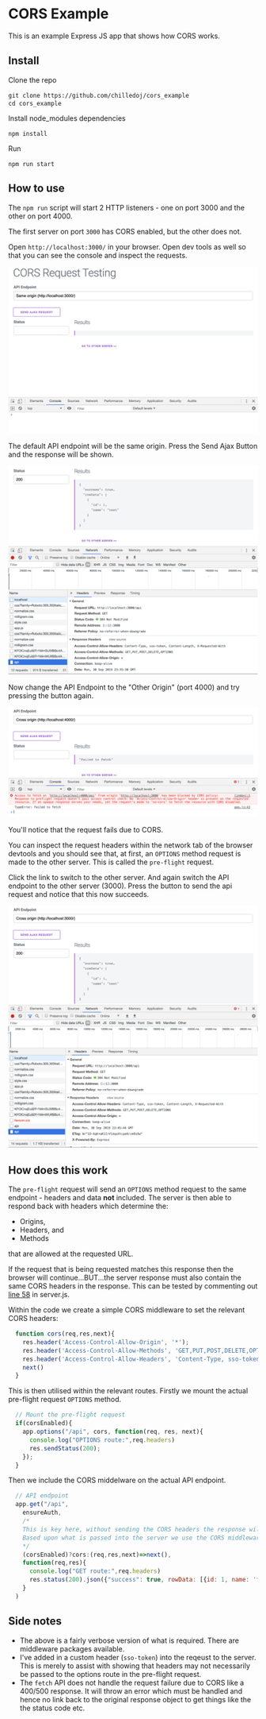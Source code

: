 # CORS Example
This is an example Express JS app that shows how CORS works.

## Install
Clone the repo
```
git clone https://github.com/chilledoj/cors_example
cd cors_example
```
Install node_modules dependencies
```
npm install
```
Run
```
npm run start
```

## How to use
The `npm run` script will start 2 HTTP listeners - one on port 3000 and the other on port 4000.

The first server on port `3000` has CORS enabled, but the other does not.

Open `http://localhost:3000/` in your browser. Open dev tools as well so that you can see the console and inspect the requests.

![](images/ui_01.png)

The default API endpoint will be the same origin. Press the Send Ajax Button and the response will be shown.

![](images/ui_02.png)

Now change the API Endpoint to the "Other Origin" (port 4000) and try pressing the button again.

![](images/ui_03.png)

You'll notice that the request fails due to CORS.

You can inspect the request headers within the network tab of the browser devtools and you should see that, at first, an `OPTIONS` method request is made to the other server. This is called the `pre-flight` request.

Click the link to switch to the other server. And again switch the API endpoint to the other server (3000). Press the button to send the api request and notice that this now succeeds.

![](images/ui_04.png)

## How does this work
The `pre-flight` request will send an `OPTIONS` method request to the same endpoint - headers and data **not** included. The server is then able to respond back with headers which determine the:
+ Origins,
+ Headers, and
+ Methods

that are allowed at the requested URL.

If the request that is being requested matches this response then the browser will continue...BUT...the server response must also contain the same CORS headers in the response.
This can be tested by commenting out [line 58](https://github.com/chilledoj/cors_example/blob/5ed5c2e2a7502f26747fae0df376b89fd6f4872f/server.js#L58) in server.js.

Within the code we create a simple CORS middleware to set the relevant CORS headers:
```js
  function cors(req,res,next){
    res.header('Access-Control-Allow-Origin', '*');
    res.header('Access-Control-Allow-Methods', 'GET,PUT,POST,DELETE,OPTIONS');
    res.header('Access-Control-Allow-Headers', 'Content-Type, sso-token, Content-Length, X-Requested-With');
    next()
  }
```
This is then utilised within the relevant routes. Firstly we mount the actual pre-flight request `OPTIONS` method.
```js
  // Mount the pre-flight request
  if(corsEnabled){
    app.options("/api", cors, function(req, res, next){
      console.log("OPTIONS route:",req.headers)
      res.sendStatus(200);
    });
  }
```
Then we include the CORS middelware on the actual API endpoint.
```js
  // API endpoint
  app.get("/api",
    ensureAuth, 
    /*
    This is key here, without sending the CORS headers the response will still fail.
    Based upon what is passed into the server we use the CORS middleware or just a passthrough
    */
    (corsEnabled)?cors:(req,res,next)=>next(),
    function(req,res){
      console.log("GET route:",req.headers)
      res.status(200).json({"success": true, rowData: [{id: 1, name: 'test'}]})
    }
  )
```


## Side notes
+ The above is a fairly verbose version of what is required. There are middleware packages available.
+ I've added in a custom header (`sso-token`) into the reqeust to the server. This is merely to assist with showing that headers may not necessarily be passed to the options route in the pre-flight request.
+ The `fetch` API does not handle the request failure due to CORS like a 400/500 response. It will throw an error which must be handled and hence no link back to the original response object to get things like the the status code etc.